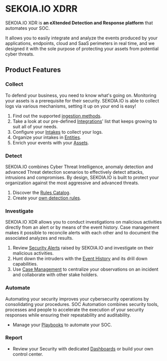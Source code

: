 # SEKOIA.IO XDRR

SEKOIA.IO XDR is **an eXtended Detection and Response platform** that automates your SOC.

It allows you to easily integrate and analyze the events produced by your applications, endpoints, cloud and SaaS perimeters in real time, and we designed it with the sole purpose of protecting your assets from potential cyber threats.

## Product Features

### Collect

To defend your business, you need to know what's going on. Monitoring your assets is a prerequisite for their security.
SEKOIA.IO is able to collect logs via various mechanisms, setting it up on your end is easy!

1. Find out the supported [ingestion methods](features/collect/ingestion_methods/index.md).
2. Take a look at our pre-defined [Integrations](features/collect/integrations/index.md)' list that keeps growing to suit all of your needs.
3. Configure your [Intakes](features/collect/intakes.md) to collect your logs.
4. Organize your intakes in [Entities](features/collect/entities.md).
5. Enrich your events with your [Assets](features/collect/assets.md).

### Detect

SEKOIA.IO combines Cyber Threat Intelligence, anomaly detection and advanced Threat detection scenarios to effectively detect attacks, intrusions and compromises. By design, SEKOIA.IO is built to protect your organization against the most aggressive and advanced threats.

1. Discover the [Rules Catalog](features/detect/rules_catalog.md).
2. Create your [own detection rules](features/detect/sigma.md).

### Investigate

SEKOIA.IO XDR allows you to conduct investigations on malicious activities directly from an alert or by means of the event history.
Case management makes it possible to reconcile alerts with each other and to document the associated analyzes and results.

1. Review [Security Alerts](features/investigate/alerts.md) raised by SEKOIA.IO and investigate on their malicious activities.
2. Hunt down the intruders with the [Event History](features/investigate/events.md) and its drill down capabilities.
3. Use [Case Management](features/investigate/cases.md) to centralize your observations on an incident and collaborate with other stake holders.

### Automate

Automating your security improves your cybersecurity operations by consolidating your procedures. SOC Automation combines security tools, processes and people to accelerate the execution of your security responses while ensuring their repeatability and auditability.

- Manage your [Playbooks](features/automate/index.md) to automate your SOC.

### Report

- Review your Security with dedicated [Dashboards](features/report/dashboards.md) or build your own control center.
